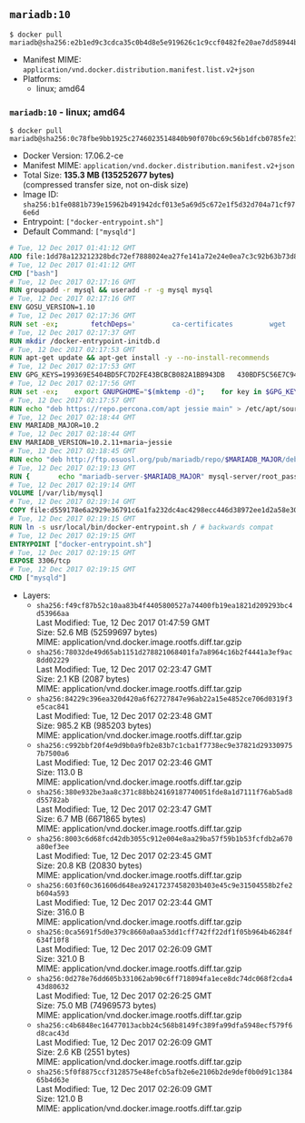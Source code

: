 ## `mariadb:10`

```console
$ docker pull mariadb@sha256:e2b1ed9c3cdca35c0b4d8e5e919626c1c9ccf0482fe20ae7dd58944bebf8546b
```

-	Manifest MIME: `application/vnd.docker.distribution.manifest.list.v2+json`
-	Platforms:
	-	linux; amd64

### `mariadb:10` - linux; amd64

```console
$ docker pull mariadb@sha256:0c78fbe9bb1925c2746023514840b90f070bc69c56b1dfcb0785fe23aa4412db
```

-	Docker Version: 17.06.2-ce
-	Manifest MIME: `application/vnd.docker.distribution.manifest.v2+json`
-	Total Size: **135.3 MB (135252677 bytes)**  
	(compressed transfer size, not on-disk size)
-	Image ID: `sha256:b1fe0881b739e15962b491942dcf013e5a69d5c672e1f5d32d704a71cf976e6d`
-	Entrypoint: `["docker-entrypoint.sh"]`
-	Default Command: `["mysqld"]`

```dockerfile
# Tue, 12 Dec 2017 01:41:12 GMT
ADD file:1dd78a123212328bdc72ef7888024ea27fe141a72e24e0ea7c3c92b63b73d8d1 in / 
# Tue, 12 Dec 2017 01:41:12 GMT
CMD ["bash"]
# Tue, 12 Dec 2017 02:17:16 GMT
RUN groupadd -r mysql && useradd -r -g mysql mysql
# Tue, 12 Dec 2017 02:17:16 GMT
ENV GOSU_VERSION=1.10
# Tue, 12 Dec 2017 02:17:36 GMT
RUN set -ex; 		fetchDeps=' 		ca-certificates 		wget 	'; 	apt-get update; 	apt-get install -y --no-install-recommends $fetchDeps; 	rm -rf /var/lib/apt/lists/*; 		dpkgArch="$(dpkg --print-architecture | awk -F- '{ print $NF }')"; 	wget -O /usr/local/bin/gosu "https://github.com/tianon/gosu/releases/download/$GOSU_VERSION/gosu-$dpkgArch"; 	wget -O /usr/local/bin/gosu.asc "https://github.com/tianon/gosu/releases/download/$GOSU_VERSION/gosu-$dpkgArch.asc"; 		export GNUPGHOME="$(mktemp -d)"; 	gpg --keyserver ha.pool.sks-keyservers.net --recv-keys B42F6819007F00F88E364FD4036A9C25BF357DD4; 	gpg --batch --verify /usr/local/bin/gosu.asc /usr/local/bin/gosu; 	rm -r "$GNUPGHOME" /usr/local/bin/gosu.asc; 		chmod +x /usr/local/bin/gosu; 	gosu nobody true; 		apt-get purge -y --auto-remove $fetchDeps
# Tue, 12 Dec 2017 02:17:37 GMT
RUN mkdir /docker-entrypoint-initdb.d
# Tue, 12 Dec 2017 02:17:53 GMT
RUN apt-get update && apt-get install -y --no-install-recommends 		apt-transport-https ca-certificates 		pwgen 	&& rm -rf /var/lib/apt/lists/*
# Tue, 12 Dec 2017 02:17:53 GMT
ENV GPG_KEYS=199369E5404BD5FC7D2FE43BCBCB082A1BB943DB 	430BDF5C56E7C94E848EE60C1C4CBDCDCD2EFD2A 	4D1BB29D63D98E422B2113B19334A25F8507EFA5
# Tue, 12 Dec 2017 02:17:56 GMT
RUN set -ex; 	export GNUPGHOME="$(mktemp -d)"; 	for key in $GPG_KEYS; do 		gpg --keyserver ha.pool.sks-keyservers.net --recv-keys "$key"; 	done; 	gpg --export $GPG_KEYS > /etc/apt/trusted.gpg.d/mariadb.gpg; 	rm -r "$GNUPGHOME"; 	apt-key list
# Tue, 12 Dec 2017 02:17:57 GMT
RUN echo "deb https://repo.percona.com/apt jessie main" > /etc/apt/sources.list.d/percona.list 	&& { 		echo 'Package: *'; 		echo 'Pin: release o=Percona Development Team'; 		echo 'Pin-Priority: 998'; 	} > /etc/apt/preferences.d/percona
# Tue, 12 Dec 2017 02:18:44 GMT
ENV MARIADB_MAJOR=10.2
# Tue, 12 Dec 2017 02:18:44 GMT
ENV MARIADB_VERSION=10.2.11+maria~jessie
# Tue, 12 Dec 2017 02:18:45 GMT
RUN echo "deb http://ftp.osuosl.org/pub/mariadb/repo/$MARIADB_MAJOR/debian jessie main" > /etc/apt/sources.list.d/mariadb.list 	&& { 		echo 'Package: *'; 		echo 'Pin: release o=MariaDB'; 		echo 'Pin-Priority: 999'; 	} > /etc/apt/preferences.d/mariadb
# Tue, 12 Dec 2017 02:19:13 GMT
RUN { 		echo "mariadb-server-$MARIADB_MAJOR" mysql-server/root_password password 'unused'; 		echo "mariadb-server-$MARIADB_MAJOR" mysql-server/root_password_again password 'unused'; 	} | debconf-set-selections 	&& apt-get update 	&& apt-get install -y 		"mariadb-server=$MARIADB_VERSION" 		percona-xtrabackup-24 		socat 	&& rm -rf /var/lib/apt/lists/* 	&& sed -ri 's/^user\s/#&/' /etc/mysql/my.cnf /etc/mysql/conf.d/* 	&& rm -rf /var/lib/mysql && mkdir -p /var/lib/mysql /var/run/mysqld 	&& chown -R mysql:mysql /var/lib/mysql /var/run/mysqld 	&& chmod 777 /var/run/mysqld 	&& find /etc/mysql/ -name '*.cnf' -print0 		| xargs -0 grep -lZE '^(bind-address|log)' 		| xargs -rt -0 sed -Ei 's/^(bind-address|log)/#&/' 	&& echo '[mysqld]\nskip-host-cache\nskip-name-resolve' > /etc/mysql/conf.d/docker.cnf
# Tue, 12 Dec 2017 02:19:14 GMT
VOLUME [/var/lib/mysql]
# Tue, 12 Dec 2017 02:19:14 GMT
COPY file:d559178e6a2929e36791c6a1fa232dc4ac4298ecc446d38972ee1d2a58e30621 in /usr/local/bin/ 
# Tue, 12 Dec 2017 02:19:15 GMT
RUN ln -s usr/local/bin/docker-entrypoint.sh / # backwards compat
# Tue, 12 Dec 2017 02:19:15 GMT
ENTRYPOINT ["docker-entrypoint.sh"]
# Tue, 12 Dec 2017 02:19:15 GMT
EXPOSE 3306/tcp
# Tue, 12 Dec 2017 02:19:15 GMT
CMD ["mysqld"]
```

-	Layers:
	-	`sha256:f49cf87b52c10aa83b4f4405800527a74400fb19ea1821d209293bc4d53966aa`  
		Last Modified: Tue, 12 Dec 2017 01:47:59 GMT  
		Size: 52.6 MB (52599697 bytes)  
		MIME: application/vnd.docker.image.rootfs.diff.tar.gzip
	-	`sha256:78032de49d65ab1151d278821068401fa7a8964c16b2f4441a3ef9ac8dd02229`  
		Last Modified: Tue, 12 Dec 2017 02:23:47 GMT  
		Size: 2.1 KB (2087 bytes)  
		MIME: application/vnd.docker.image.rootfs.diff.tar.gzip
	-	`sha256:84229c396ea320d420a6f62727847e96ab22a15e4852ce706d0319f3e5cac841`  
		Last Modified: Tue, 12 Dec 2017 02:23:48 GMT  
		Size: 985.2 KB (985203 bytes)  
		MIME: application/vnd.docker.image.rootfs.diff.tar.gzip
	-	`sha256:c992bbf20f4e9d9b0a9fb2e83b7c1cba1f7738ec9e37821d293309757b7500a6`  
		Last Modified: Tue, 12 Dec 2017 02:23:46 GMT  
		Size: 113.0 B  
		MIME: application/vnd.docker.image.rootfs.diff.tar.gzip
	-	`sha256:380e932be3aa8c371c88bb24169187740051fde8a1d7111f76ab5ad8d55782ab`  
		Last Modified: Tue, 12 Dec 2017 02:23:47 GMT  
		Size: 6.7 MB (6671865 bytes)  
		MIME: application/vnd.docker.image.rootfs.diff.tar.gzip
	-	`sha256:8003c6d68fcd42db3055c912e004e8aa29ba57f59b1b53fcfdb2a670a80ef3ee`  
		Last Modified: Tue, 12 Dec 2017 02:23:45 GMT  
		Size: 20.8 KB (20830 bytes)  
		MIME: application/vnd.docker.image.rootfs.diff.tar.gzip
	-	`sha256:603f60c361606d648ea92417237458203b403e45c9e31504558b2fe2b604a593`  
		Last Modified: Tue, 12 Dec 2017 02:23:44 GMT  
		Size: 316.0 B  
		MIME: application/vnd.docker.image.rootfs.diff.tar.gzip
	-	`sha256:0ca5691f5d0e379c8660a0aa53dd1cff742ff22df1f05b964b46284f634f10f8`  
		Last Modified: Tue, 12 Dec 2017 02:26:09 GMT  
		Size: 321.0 B  
		MIME: application/vnd.docker.image.rootfs.diff.tar.gzip
	-	`sha256:0d278e76dd605b331062ab90c6ff718094fa1ece8dc74dc068f2cda443d80632`  
		Last Modified: Tue, 12 Dec 2017 02:26:25 GMT  
		Size: 75.0 MB (74969573 bytes)  
		MIME: application/vnd.docker.image.rootfs.diff.tar.gzip
	-	`sha256:c4b6848ec16477013acbb24c568b8149fc389fa99dfa5948ecf579f6d8cac43d`  
		Last Modified: Tue, 12 Dec 2017 02:26:09 GMT  
		Size: 2.6 KB (2551 bytes)  
		MIME: application/vnd.docker.image.rootfs.diff.tar.gzip
	-	`sha256:5f0f8875ccf3128575e48efcb5afb2e6e2106b2de9def0b0d91c138465b4d63e`  
		Last Modified: Tue, 12 Dec 2017 02:26:09 GMT  
		Size: 121.0 B  
		MIME: application/vnd.docker.image.rootfs.diff.tar.gzip
